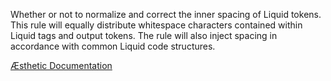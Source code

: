 Whether or not to normalize and correct the inner spacing of Liquid tokens. This rule will equally distribute whitespace characters contained within Liquid tags and output tokens. The rule will also inject spacing in accordance with common Liquid code structures.


[Æsthetic Documentation](https://æsthetic.dev/rules/liquid/normalizeSpacing)
